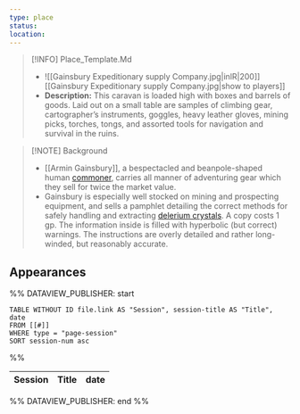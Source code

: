 ```yaml
---
type: place
status: 
location:
---
```


>[!INFO] Place_Template.Md
>- ![[Gainsbury Expeditionary supply Company.jpg|inlR|200]]
<br/> [[Gainsbury Expeditionary supply Company.jpg|show to players]]
> - **Description:** This caravan is loaded high with boxes and barrels of goods. Laid out on a small table are samples of climbing gear, cartographer’s instruments, goggles, heavy leather gloves, mining picks, torches, tongs, and assorted tools for navigation and survival in the ruins.

>[!NOTE] Background
>- [[Armin Gainsbury]], a bespectacled and beanpole-shaped human [commoner](https://www.dndbeyond.com/monsters/16829-commoner), carries all manner of adventuring gear which they sell for twice the market value.
>- Gainsbury is especially well stocked on mining and prospecting equipment, and sells a pamphlet detailing the correct methods for safely handling and extracting [delerium crystals](https://www.dndbeyond.com/equipment/355-delerium-crystal). A copy costs 1 gp. The information inside is filled with hyperbolic (but correct) warnings. The instructions are overly detailed and rather long-winded, but reasonably accurate.

## Appearances

%% DATAVIEW_PUBLISHER: start
```dataview
TABLE WITHOUT ID file.link AS "Session", session-title AS "Title", date
FROM [[#]]
WHERE type = "page-session"
SORT session-num asc
```
%%

| Session | Title | date |
| ------- | ----- | ---- |

%% DATAVIEW_PUBLISHER: end %%
